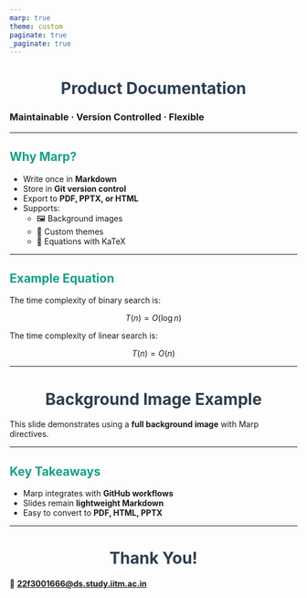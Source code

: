 ```yaml
---
marp: true
theme: custom
paginate: true
_paginate: true
---
```


<!-- Custom theme -->
<style>
section {
  font-family: "Arial", sans-serif;
}
h1 {
  color: #2c3e50;
  text-align: center;
}
h2 {
  color: #16a085;
}
footer {
  font-size: 12px;
  text-align: right;
  color: #7f8c8d;
}
</style>

<!-- _footer: "© 2025 - Contact: 22f3001666@ds.study.iitm.ac.in" -->

# Product Documentation  
### Maintainable · Version Controlled · Flexible  

---

## Why Marp?  

- Write once in **Markdown**
- Store in **Git version control**
- Export to **PDF, PPTX, or HTML**
- Supports:
  - 🖼️ Background images  
  - 🎨 Custom themes  
  - 📐 Equations with KaTeX  

---

## Example Equation  

The time complexity of binary search is:

$$
T(n) = O(\log n)
$$

The time complexity of linear search is:

$$
T(n) = O(n)
$$

---

<!-- _backgroundImage: url('https://picsum.photos/1600/900') -->

# Background Image Example  

This slide demonstrates using a **full background image** with Marp directives.  

---

## Key Takeaways  

- Marp integrates with **GitHub workflows**  
- Slides remain **lightweight Markdown**  
- Easy to convert to **PDF, HTML, PPTX**  

---

# Thank You!  

📧 **22f3001666@ds.study.iitm.ac.in**  
